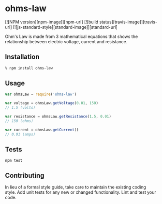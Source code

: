 # ohms-law

[![NPM version][npm-image]][npm-url]
[![build status][travis-image]][travis-url]
[![js-standard-style][standard-image]][standard-url]

Ohm's Law is made from 3 mathematical equations that shows the relationship between electric voltage, current and resistance.

## Installation

```bash
% npm install ohms-law
```

## Usage

```js
var ohmsLaw = require('ohms-law')

var voltage = ohmsLaw.getVoltage(0.01, 150)
// 1.5 (volts)

var resistance = ohmsLaw.getResistance(1.5, 0.01)
// 150 (ohms)

var current = ohmsLaw.getCurrent()
// 0.01 (amps)
```

## Tests

  `npm test`

## Contributing

In lieu of a formal style guide, take care to maintain the existing coding style. Add unit tests for any new or changed functionality. Lint and test your code.
